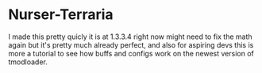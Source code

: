# Nurser-Terraria
I made this pretty quicly it is at 1.3.3.4 right now might need to fix the math again but it's pretty much already perfect, and also for aspiring devs this is more a tutorial to see how buffs and configs work on the newest version of tmodloader.
